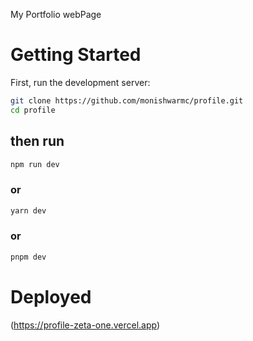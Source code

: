 My Portfolio webPage

# Getting Started

First, run the development server:

```bash
git clone https://github.com/monishwarmc/profile.git
cd profile
```

## then run
```bash
npm run dev
```
### or
```bash
yarn dev
```
### or
```bash
pnpm dev
```

# Deployed

  (https://profile-zeta-one.vercel.app)
